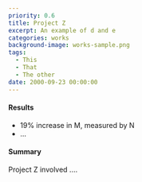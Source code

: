 ```yaml
---
priority: 0.6
title: Project Z
excerpt: An example of d and e
categories: works
background-image: works-sample.png
tags:
  - This
  - That
  - The other
date: 2000-09-23 00:00:00
---
```


#### Results

- 19% increase in M, measured by N
- ...

#### Summary

Project Z involved ....

